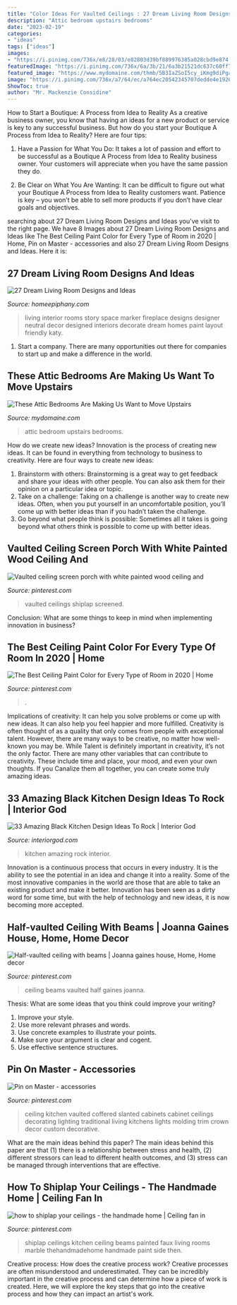 ```yaml
---
title: "Color Ideas For Vaulted Ceilings : 27 Dream Living Room Designs And Ideas"
description: "Attic bedroom upstairs bedrooms"
date: "2023-02-19"
categories:
- "ideas"
tags: ["ideas"]
images:
- "https://i.pinimg.com/736x/e8/28/03/e82803d39bf889976385a028cbd9e874.jpg"
featuredImage: "https://i.pinimg.com/736x/6a/3b/21/6a3b21521dc637c60ff7d13f3e13c74c--vaulted-coffered-ceiling-kitchen-sink-faucets.jpg"
featured_image: "https://www.mydomaine.com/thmb/5B3IaZSoI5cy_iKmg9diPgaixC8=/1400x2100/filters:fill(auto,1)/FantasticFrank_plants-eb7a3b3b4e894164a8a6e7d1806ec346.jpg"
image: "https://i.pinimg.com/736x/a7/64/ec/a764ec20542345707dedde4e19268bf3.jpg"
ShowToc: true
author: "Mr. Mackenzie Considine"
---
```



How to Start a Boutique: A Process from Idea to Reality
As a creative business owner, you know that having an ideas for a new product or service is key to any successful business. But how do you start your Boutique A Process from Idea to Reality? Here are four tips:
1. Have a Passion for What You Do: It takes a lot of passion and effort to be successful as a Boutique A Process from Idea to Reality business owner. Your customers will appreciate when you have the same passion they do.

2. Be Clear on What You Are Wanting: It can be difficult to figure out what your Boutique A Process from Idea to Reality customers want. Patience is key – you won’t be able to sell more products if you don’t have clear goals and objectives.


	

		
searching about 27 Dream Living Room Designs and Ideas you've visit to the right page. We have 8 Images about 27 Dream Living Room Designs and Ideas like The Best Ceiling Paint Color for Every Type of Room in 2020 | Home, Pin on Master - accessories and also 27 Dream Living Room Designs and Ideas. Here it is:
		
    
## 27 Dream Living Room Designs And Ideas

<img loading=lazy src="https://homeepiphany.com/wp-content/uploads/2019/06/living-rooms-pictures_80.jpg" onerror="this.onerror=null;this.src='https://tse3.mm.bing.net/th?id=OIP.PiI4fgYBXSSpBti8wAIwCQHaLG&amp;pid=15.1';" alt="27 Dream Living Room Designs and Ideas">

_Source: homeepiphany.com_

>living interior rooms story space marker fireplace designs designer neutral decor designed interiors decorate dream homes paint layout friendly katy. 

	

1. Start a company. There are many opportunities out there for companies to start up and make a difference in the world. 

    
## These Attic Bedrooms Are Making Us Want To Move Upstairs

<img loading=lazy src="https://www.mydomaine.com/thmb/5B3IaZSoI5cy_iKmg9diPgaixC8=/1400x2100/filters:fill(auto,1)/FantasticFrank_plants-eb7a3b3b4e894164a8a6e7d1806ec346.jpg" onerror="this.onerror=null;this.src='https://tse2.mm.bing.net/th?id=OIP.QwlMM5B706YrJR370teIEAHaLH&amp;pid=15.1';" alt="These Attic Bedrooms Are Making Us Want to Move Upstairs">

_Source: mydomaine.com_

>attic bedroom upstairs bedrooms. 

	

How do we create new ideas?
Innovation is the process of creating new ideas. It can be found in everything from technology to business to creativity. Here are four ways to create new ideas:

1. Brainstorm with others: Brainstorming is a great way to get feedback and share your ideas with other people. You can also ask them for their opinion on a particular idea or topic.
2. Take on a challenge: Taking on a challenge is another way to create new ideas. Often, when you put yourself in an uncomfortable position, you’ll come up with better ideas than if you hadn’t taken the challenge.
3. Go beyond what people think is possible: Sometimes all it takes is going beyond what others think is possible to come up with better ideas.

    
## Vaulted Ceiling Screen Porch With White Painted Wood Ceiling And

<img loading=lazy src="https://i.pinimg.com/736x/a7/64/ec/a764ec20542345707dedde4e19268bf3.jpg" onerror="this.onerror=null;this.src='https://tse1.mm.bing.net/th?id=OIP.gGunlhii8Hfel5YwdIqGbQHaLH&amp;pid=15.1';" alt="Vaulted ceiling screen porch with white painted wood ceiling and">

_Source: pinterest.com_

>vaulted ceilings shiplap screened. 

	

Conclusion: What are some things to keep in mind when implementing innovation in business?
 

    
## The Best Ceiling Paint Color For Every Type Of Room In 2020 | Home

<img loading=lazy src="https://i.pinimg.com/736x/e8/28/03/e82803d39bf889976385a028cbd9e874.jpg" onerror="this.onerror=null;this.src='https://tse4.mm.bing.net/th?id=OIP.TvJQwHBEreZhZ1vbbQd_-QHaLi&amp;pid=15.1';" alt="The Best Ceiling Paint Color for Every Type of Room in 2020 | Home">

_Source: pinterest.com_

>. 

	

Implications of creativity: It can help you solve problems or come up with new ideas. It can also help you feel happier and more fulfilled.
Creativity is often thought of as a quality that only comes from people with exceptional talent. However, there are many ways to be creative, no matter how well-known you may be. While Talent is definitely important in creativity, it’s not the only factor. There are many other variables that can contribute to creativity. These include time and place, your mood, and even your own thoughts. If you Canalize them all together, you can create some truly amazing ideas.

    
## 33 Amazing Black Kitchen Design Ideas To Rock | Interior God

<img loading=lazy src="http://interiorgod.com/wp-content/uploads/2016/12/amazing-black-kitchen-idea.jpg" onerror="this.onerror=null;this.src='https://tse3.mm.bing.net/th?id=OIP.hDzcB7ynJAR8PHbfabFMKwHaLG&amp;pid=15.1';" alt="33 Amazing Black Kitchen Design Ideas To Rock | Interior God">

_Source: interiorgod.com_

>kitchen amazing rock interior. 

	

Innovation is a continuous process that occurs in every industry. It is the ability to see the potential in an idea and change it into a reality. Some of the most innovative companies in the world are those that are able to take an existing product and make it better. Innovation has been seen as a dirty word for some time, but with the help of technology and new ideas, it is now becoming more accepted.

    
## Half-vaulted Ceiling With Beams | Joanna Gaines House, Home, Home Decor

<img loading=lazy src="https://i.pinimg.com/736x/47/be/4e/47be4ed38b0a1a41d3d7c046233549b6.jpg" onerror="this.onerror=null;this.src='https://tse2.mm.bing.net/th?id=OIP.zE0xdXWwWw8Sci9uKHjNjgDIEs&amp;pid=15.1';" alt="Half-vaulted ceiling with beams | Joanna gaines house, Home, Home decor">

_Source: pinterest.com_

>ceiling beams vaulted half gaines joanna. 

	

Thesis: What are some ideas that you think could improve your writing?
1. Improve your style.
2. Use more relevant phrases and words.
3. Use concrete examples to illustrate your points.
4. Make sure your argument is clear and cogent.
5. Use effective sentence structures.

    
## Pin On Master - Accessories

<img loading=lazy src="https://i.pinimg.com/736x/6a/3b/21/6a3b21521dc637c60ff7d13f3e13c74c--vaulted-coffered-ceiling-kitchen-sink-faucets.jpg" onerror="this.onerror=null;this.src='https://tse3.mm.bing.net/th?id=OIP.t0PiNpjyzwT39d7fTOneBwHaLH&amp;pid=15.1';" alt="Pin on Master - accessories">

_Source: pinterest.com_

>ceiling kitchen vaulted coffered slanted cabinets cabinet ceilings decorating lighting traditional living kitchens lights molding trim crown decor custom decorative. 

	

What are the main ideas behind this paper?
The main ideas behind this paper are that (1) there is a relationship between stress and health, (2) different stressors can lead to different health outcomes, and (3) stress can be managed through interventions that are effective.

    
## How To Shiplap Your Ceilings - The Handmade Home | Ceiling Fan In

<img loading=lazy src="https://i.pinimg.com/736x/ea/ea/c4/eaeac4d77f83db9cc6ba92bc84d3c9db--faux-beams-double-ovens.jpg" onerror="this.onerror=null;this.src='https://tse1.mm.bing.net/th?id=OIP.g0GA_eBmDEozK0dCzTRC1AHaLH&amp;pid=15.1';" alt="how to shiplap your ceilings - the handmade home | Ceiling fan in">

_Source: pinterest.com_

>shiplap ceilings kitchen ceiling beams painted faux living rooms marble thehandmadehome handmade paint side then. 

	

Creative process: How does the creative process work?
Creative processes are often misunderstood and underestimated. They can be incredibly important in the creative process and can determine how a piece of work is created. Here, we will explore the key steps that go into the creative process and how they can impact an artist's work.

